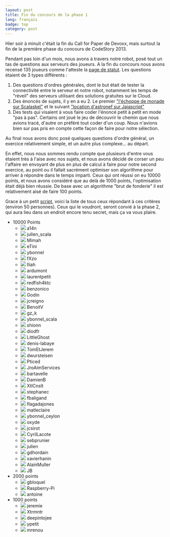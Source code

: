 ```yaml
---
layout: post
title: Fin du concours de la phase 1
lang: français
badge: top
category: post
---
```

Hier soir à minuit c'était la fin du Call for Paper de Devoxx, mais surtout la fin de la première phase du concours de CodeStory 2013.

Pendant pas loin d'un mois, nous avons à travers notre robot, posé tout un tas de questions aux serveurs des joueurs. A la fin du concours nous avons recensé 135 joueurs comme l'atteste la [page de statut](http://status.code-story.net).
Les questions étaient de 3 types différents :

1. Des questions d'ordres générales, dont le but était de tester la connectivité entre le serveur et notre robot, notamment les temps de "réveil" des serveurs utilisant des solutions gratuites sur le Cloud.
2. Des énoncés de sujets, il y en a eu 2. Le premier ["l'échoppe de monade sur Scalaskel"](http://code-story.net/2013/01/22/scalaskel.html) et le suivant ["location d'astronef sur Jajascript"](http://code-story.net/2013/02/02/jajascript.html)
3. Des tests qui visaient à vous faire coder l'énoncé petit à petit en mode "pas à pas". Certains ont joué le jeu de découvrir le chemin que nous avions tracé, d'autre on préféré tout coder d'un coup. Nous n'avions bien sur pas pris en compte cette façon de faire pour notre sélection.

Au final nous avons donc posé quelques questions d'ordre général, un exercice relativement simple, et un autre plus complexe... au départ.

En effet, nous nous sommes rendu compte que plusieurs d'entre vous étaient très à l'aise avec nos sujets, et nous avons décidé de corser un peu l'affaire en envoyant de plus en plus de calcul à faire pour notre second exercice, au point ou il fallait sacrément optimiser son algorithme pour arriver à répondre dans le temps imparti.
Ceux qui ont réussi on eu 10000 points, et nous avons considéré que au delà de 1000 points, l'optimisation était déjà bien réussie. De base avec un algorithme "brut de fonderie" il est relativement aisé de faire 100 points.

Grace à un petit [script](https://gist.github.com/4693696), voici la liste de tous ceux répondant à ces critères (environ 50 personnes).
Ceux qui le voudront, seront convié à la phase 2, qui aura lieu dans un endroit encore tenu secret, mais ça va vous plaire.

<style type="text/css">
#post img {
   display: inline-block;
   margin: 0;
}
#post ul {
   margin-bottom: 5px	
}
</style>

* 10000 Points
	* ![](http://www.gravatar.com/avatar/198449a7e196c4b0f2ed25f65279bf84?s=32) a14n
	* ![](http://www.gravatar.com/avatar/cf23eaf23d3545c891bde81041919a9b?s=32) julien_scala
	* ![](http://www.gravatar.com/avatar/7b5fd196f26d88a6f72c9b25744f5c6b?s=32) Mimah
	* ![](http://www.gravatar.com/avatar/814533c1d939fa0d95785366ee7d6bec?s=32) eTini
	* ![](http://www.gravatar.com/avatar/acede2545a558df3b183683a0cf9b962?s=32) ybonnel
	* ![](http://www.gravatar.com/avatar/7d1cae5a72c40c302eef563709d034ea?s=32) fXzo
	* ![](http://www.gravatar.com/avatar/f701185ff431c3d5c267a3af71f64c7b?s=32) Iliah
	* ![](http://www.gravatar.com/avatar/fa65a26193f2474749b3a5f22472160d?s=32) ardumont
	* ![](http://www.gravatar.com/avatar/6595ae6ba5ca0712e8e3074f2d9063d2?s=32) laurentpetit
	* ![](http://www.gravatar.com/avatar/6c7f99e843b1694a14c3fc83802d4792?s=32) redfish4ktc
	* ![](http://www.gravatar.com/avatar/8351ca02028e290f64939beb7e1385c1?s=32) benzonico
	* ![](http://www.gravatar.com/avatar/cf0ce44e342943d56f115165b7d78bdd?s=32) Godin
	* ![](http://www.gravatar.com/avatar/9814b62644127c96645055972787be3b?s=32) jcreigno
	* ![](http://www.gravatar.com/avatar/54c79064a6cb32c62f0f0aed44146fad?s=32) BenoitV
	* ![](http://www.gravatar.com/avatar/2799805396016e89df69d26d22c4445c?s=32) gz_k
	* ![](http://www.gravatar.com/avatar/acede2545a558df3b183683a0cf9b962?s=32) ybonnel_scala
	* ![](http://www.gravatar.com/avatar/45bee60d91aa367b7f1a1aa14231b8c5?s=32) shionn
	* ![](http://www.gravatar.com/avatar/d4e08e932563394be8acb10f0f1e109a?s=32) diodfr
	* ![](http://www.gravatar.com/avatar/244ca88ef39ec144d63d0b7792873fe1?s=32) LittleGhost
	* ![](http://www.gravatar.com/avatar/faf5358ab24ee4aaee5086c943ecd9b6?s=32) denis-labaye
	* ![](http://www.gravatar.com/avatar/118ef8afc587a7f4a9c979c091213255?s=32) TomEtJerem
	* ![](http://www.gravatar.com/avatar/0b54c0f079b22ef60df00c5d64744d63?s=32) dwursteisen
	* ![](http://www.gravatar.com/avatar/66411f269647a42d9509ca74ab513adc?s=32) Pticed
	* ![](http://www.gravatar.com/avatar/6dc11d7fd372413731cfe2b326f9c905?s=32) JroAimServices
	* ![](http://www.gravatar.com/avatar/2055a0b8bfcd3b02aa3109d09339fe91?s=32) bartavelle
	* ![](http://www.gravatar.com/avatar/169032f2ed59261020a056eeb8b1ad9e?s=32) DamienB
	* ![](http://www.gravatar.com/avatar/5a9a33e6c0397ed112a7c955728f3a1f?s=32) XtlCnslt
	* ![](http://www.gravatar.com/avatar/c20f5fffaddba6702ccad53b5b1c4b49?s=32) stephanec
	* ![](http://www.gravatar.com/avatar/1ee80ee0278e5ed57e43643ee4098ce6?s=32) fbaligand
	* ![](http://www.gravatar.com/avatar/49d726644cf56d4b4a6c28c001b6d03a?s=32) flagadajones
	* ![](http://www.gravatar.com/avatar/133b00fcaf11e63476ed9997e56e0a6c?s=32) matleclaire
	* ![](http://www.gravatar.com/avatar/acede2545a558df3b183683a0cf9b962?s=32) ybonnel_ceylon
	* ![](http://www.gravatar.com/avatar/638a15539632fc2caaf2a94975683f13?s=32) oxyde
	* ![](http://www.gravatar.com/avatar/f420aa2420a222608f982f4ccfe3888d?s=32) jcsirot
	* ![](http://www.gravatar.com/avatar/44e05663a595119d9f71d139461b5e88?s=32) CyrilLacote
	* ![](http://www.gravatar.com/avatar/9ec96799dd90029b4f1caf6d1475c1bb?s=32) sebprunier
	* ![](http://www.gravatar.com/avatar/cf23eaf23d3545c891bde81041919a9b?s=32) julien
	* ![](http://www.gravatar.com/avatar/ae943b063539e5fa7e625e50cdc01fde?s=32) gdhordain
	* ![](http://www.gravatar.com/avatar/823cc38b227e3b03babd0b3e4642f8f1?s=32) xavierhanin
	* ![](http://www.gravatar.com/avatar/1f1bbe56337f5f85744c1ea94aafcfc9?s=32) AlainMuller
	* ![](http://www.gravatar.com/avatar/b123fe4bebd0bfd8fb985e60c14e36bd?s=32) JB
* 2000 points
	* ![](http://www.gravatar.com/avatar/df747935bec069aee97b9fcd124fc7c3?s=32) gbloquel
	* ![](http://www.gravatar.com/avatar/5cbc2ec2a104710bed760df82a4cc24c?s=32) Raspberry-Pi
	* ![](http://www.gravatar.com/avatar/6e1fa554b8aac01f1b94521af4a22ce8?s=32) antoine
* 1000 points
	* ![](http://www.gravatar.com/avatar/8643584b16941d2f2b532d122535a94e?s=32) jeremie
	* ![](http://www.gravatar.com/avatar/b564ebca8f8f126b1d2eaf7496ef97e5?s=32) Xtrmntr
	* ![](http://www.gravatar.com/avatar/df1516910ff74da1a423e6732f13c926?s=32) deepintojee
	* ![](http://www.gravatar.com/avatar/a032ce09ea1c0aef1d231fe525a49da6?s=32) ypetit
	* ![](http://www.gravatar.com/avatar/8c92fcdb7c7abc1a50732a93bc361b5e?s=32) mrenou
